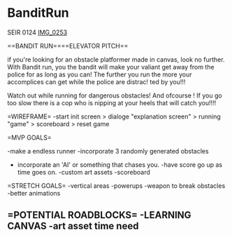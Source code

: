 # BanditRun
SEIR 0124
[IMG_0253](https://user-images.githubusercontent.com/97129216/152478765-771a4954-960d-4013-ba26-ee8bef371bc9.jpg)

==BANDIT RUN====ELEVATOR PITCH==

if you're looking for an obstacle platformer made in canvas, look no further. With Bandit run, you the bandit will make your valiant get away from the police for as long as you can! The further you run the more your accomplices can get while the police are distrac!
ted by you!!!

Watch out while running for dangerous obstacles! And ofcourse ! If you go too slow there is a cop who is nipping at your heels that will catch you!!!!



=WIREFRAME=
-start init screen > dialoge "explanation screen" > running "game" > scoreboard > reset game


=MVP GOALS=

-make a endless runner
-incorporate 3 randomly generated obstacles
- incorporate an 'AI' or something that chases you.
-have score go up as time goes on. 
-custom art assets
-scoreboard

=STRETCH GOALS=
-vertical areas
-powerups
-weapon to break obstacles
-better animations


=POTENTIAL ROADBLOCKS=
-LEARNING CANVAS
-art asset time need
-
